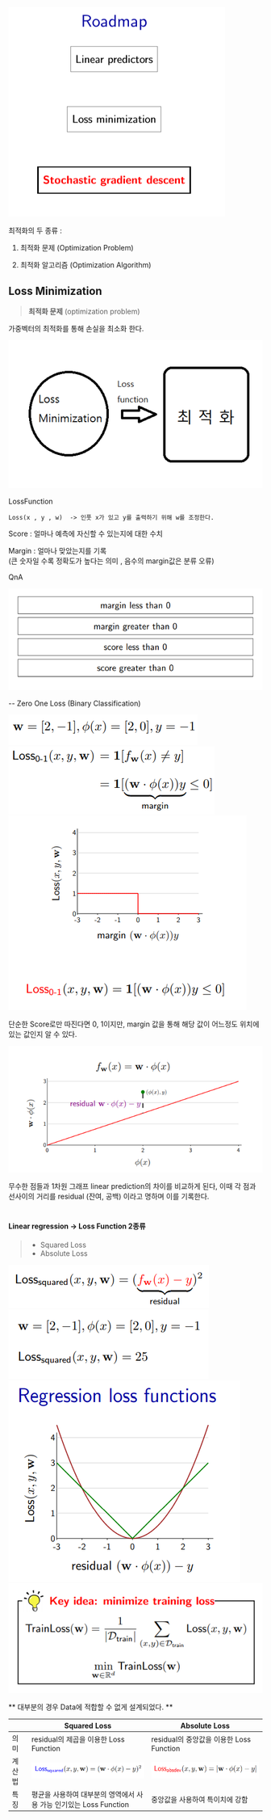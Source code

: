 
#
<img src=./image/RoadMap.png>


최적화의 두 종류 :

1) 최적화 문제  			(Optimization Problem)

2) 최적화 알고리즘 (Optimization Algorithm)


## Loss Minimization

> **최적화 문제** 
> (optimization problem)

가중벡터의 최적화를 통해 손실을 최소화 한다.



<img src=./image/LossFunction.png>

LossFunction
```
Loss(x , y , w)  -> 인풋 x가 있고 y를 출력하기 위해 w를 조정한다.
```

Score : 얼마나 예측에 자신할 수 있는지에 대한 수치

Margin : 얼마나 맞았는지를 기록		
(큰 숫자일 수록 정확도가 높다는 의미 , 음수의 margin값은 분류 오류)


QnA

<img src=./image/MarginScoreQnA.png>


-- Zero One Loss
(Binary Classification)

<img src=./image/ZOL.png>

<img src=./image/ZOL1.png>

<img src=./image/ZOL2.png>


단순한 Score로만 따진다면  0, 1이지만,
margin 값을 통해 해당 값이 어느정도 위치에 있는 값인지 알 수 있다.

<img src=./image/LinearRegression.png>


무수한 점들과 1차원 그래프 linear prediction의 차이를 비교하게 된다,
이때 각 점과 선사이의 거리를 residual (잔여, 공백) 이라고 명하며 이를 기록한다.

#
#### Linear regression ->  Loss Function 2종류
> - Squared Loss
> - Absolute Loss


<img src=./image/SL1.png> 

<img src=./image/SL2.png> 


<img src=./image/SL3.png> 

<img src=./image/keyIdea.png> 

** 대부분의 경우 Data에 적합할 수 없게 설계되었다. **



|                |Squared Loss|Absolute Loss|
|----------------|-------------------------------|-----------------------------|
|의 미 | residual의 제곱을 이용한 Loss Function            |residual의 중앙값을 이용한 Loss Function |
|계산법          |<img src=./image/squared.png> | <img src=./image/median.png>           |
|특징          | 평균을 사용하여 대부분의 영역에서 사용 가능 인기있는 Loss Function| 중앙값을 사용하여 특이치에 강함 |

<!--stackedit_data:
eyJoaXN0b3J5IjpbLTEyMzI1NjI1MDgsMTAxNjYzMDYyLDEwMT
Y2MzA2MiwtMTM0MDk0MjY2LDIxNDM5ODkxMTAsNTg0MzcyNTcy
LC0xMjA1NTIyMDA1LC01NzYxNTY4MiwtMTM4MDMxNDQ4MCwxMz
k2ODkxMzg5XX0=
-->